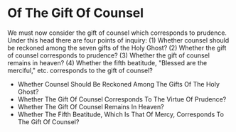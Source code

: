 # Of The Gift Of Counsel

We must now consider the gift of counsel which corresponds to prudence. Under this head there are four points of inquiry:
(1) Whether counsel should be reckoned among the seven gifts of the Holy Ghost?
(2) Whether the gift of counsel corresponds to prudence?
(3) Whether the gift of counsel remains in heaven?
(4) Whether the fifth beatitude, "Blessed are the merciful," etc. corresponds to the gift of counsel?

* Whether Counsel Should Be Reckoned Among The Gifts Of The Holy Ghost?
* Whether The Gift Of Counsel Corresponds To The Virtue Of Prudence?
* Whether The Gift Of Counsel Remains In Heaven?
* Whether The Fifth Beatitude, Which Is That Of Mercy, Corresponds To The Gift Of Counsel?